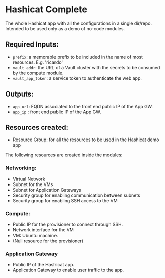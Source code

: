 # Hashicat Complete
The whole Hashicat app with all the configurations in a single dir/repo. Intended to be used only as a demo of no-code modules.

## Required Inputs:
- `prefix`: a memorable prefix to be included in the name of most resources. E.g. 'ricardo'
- `vault_addr`: the URL of a Vault cluster with the secrets to be consumed by the compute module.
- `vault_app_token`: a service token to authenticate the web app.

## Outputs:
- `app_url`: FQDN associated to the front end public IP of the App GW.
- `app_ip` : front end public IP of the App GW.

## Resources created:
- Resource Group: for all the resources to be used in the Hashicat demo app

The following resources are created inside the modules:
### Networking:
- Virtual Network
- Subnet for the VMs
- Subnet for Application Gateways
- Security group for enabling communication between subnets
- Security group for enabling SSH access to the VM

### Compute:
- Public IP for the provisioner to connect through SSH.
- Network interface for the VM
- VM: Ubuntu machine.
- (Null resource for the provisioner)

### Application Gateway
- Public IP of the Hashicat app.
- Application Gateway to enable user traffic to the app.